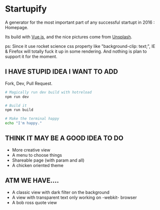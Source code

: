 # Startupify

A generator for the most important part of any successful startupt in 2016 : Homepage.

Its build with [Vue.js](https://vuejs.org/), and the nice pictures come from [Unsplash](https://unsplash.com/).

ps: Since it use rocket science css property like "background-clip: text;", IE & Firefox will totally fuck it up in some rendering.
And nothing is plan to support it for the moment.

## I HAVE STUPID IDEA I WANT TO ADD

Fork, Dev, Pull Request.

```bash
# Magically run dev build with hotreload
npm run dev

# Build it
npm run build

# Make the terminal happy
echo "I'm happy."
```

## THINK IT MAY BE A GOOD IDEA TO DO
 - More creative view
 - A menu to choose things
 - Shareable page (with param and all)
 - A chicken oriented theme


## ATM WE HAVE....
 - A classic view with dark filter on the background
 - A view with transparent text only working on -webkit- browser
 - A bob ross quote view
